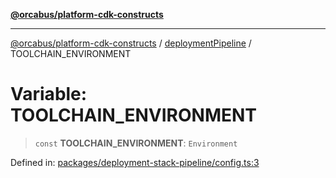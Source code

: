 [**@orcabus/platform-cdk-constructs**](../../../../README.md)

***

[@orcabus/platform-cdk-constructs](../../../../README.md) / [deploymentPipeline](../README.md) / TOOLCHAIN\_ENVIRONMENT

# Variable: TOOLCHAIN\_ENVIRONMENT

> `const` **TOOLCHAIN\_ENVIRONMENT**: `Environment`

Defined in: [packages/deployment-stack-pipeline/config.ts:3](https://github.com/OrcaBus/platform-cdk-constructs/blob/eb710b2f105d22a64c8abea3b2245773c2378377/packages/deployment-stack-pipeline/config.ts#L3)
